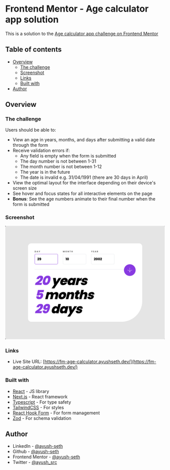 # Frontend Mentor - Age calculator app solution

This is a solution to the [Age calculator app challenge on Frontend Mentor](https://www.frontendmentor.io/challenges/age-calculator-app-dF9DFFpj-Q)

## Table of contents

- [Overview](#overview)
  - [The challenge](#the-challenge)
  - [Screenshot](#screenshot)
  - [Links](#links)
  - [Built with](#built-with)
- [Author](#author)

## Overview

### The challenge

Users should be able to:

- View an age in years, months, and days after submitting a valid date through the form
- Receive validation errors if:
  - Any field is empty when the form is submitted
  - The day number is not between 1-31
  - The month number is not between 1-12
  - The year is in the future
  - The date is invalid e.g. 31/04/1991 (there are 30 days in April)
- View the optimal layout for the interface depending on their device's screen size
- See hover and focus states for all interactive elements on the page
- **Bonus**: See the age numbers animate to their final number when the form is submitted

### Screenshot

![](./public/screenshot.png)

### Links

- Live Site URL: [https://fm-age-calculator.ayushseth.dev/](https://fm-age-calculator.ayushseth.dev/)

### Built with

- [React](https://reactjs.org/) - JS library
- [Next.js](https://nextjs.org/) - React framework
- [Typescript](https://www.typescriptlang.org/) - For type safety
- [TailwindCSS](https://tailwindcss.com/) - For styles
- [React Hook Form](https://react-hook-form.com/) - For form management
- [Zod](https://zod.dev/) - For schema validation

## Author

- LinkedIn - [@ayush-seth](https://www.linkedin.com/in/ayush-seth/)
- Github - [@ayush-seth](https://www.github.com/ayush-seth)
- Frontend Mentor - [@ayush-seth](https://www.frontendmentor.io/profile/ayush-seth)
- Twitter - [@ayush_src](https://www.twitter.com/ayush_src)
